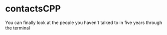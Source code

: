 # contactsCPP
You can finally look at the people you haven't talked to in five years through the terminal
